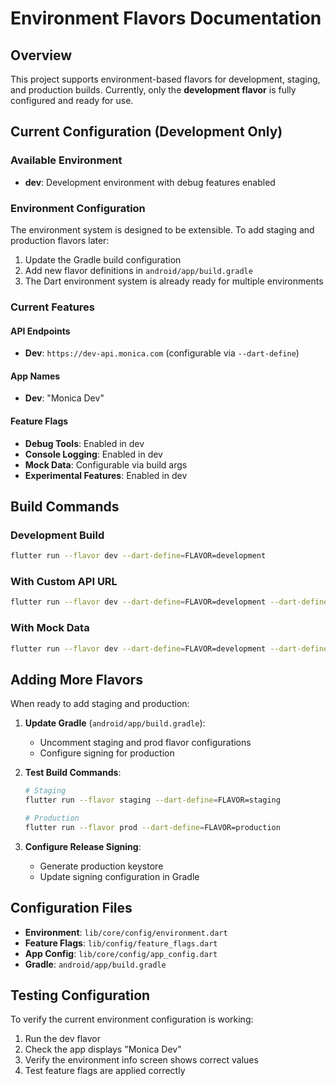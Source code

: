 # Environment Flavors Documentation

## Overview

This project supports environment-based flavors for development, staging, and production builds. Currently, only the **development flavor** is fully configured and ready for use.

## Current Configuration (Development Only)

### Available Environment
- **dev**: Development environment with debug features enabled

### Environment Configuration

The environment system is designed to be extensible. To add staging and production flavors later:

1. Update the Gradle build configuration
2. Add new flavor definitions in `android/app/build.gradle`
3. The Dart environment system is already ready for multiple environments

### Current Features

#### API Endpoints
- **Dev**: `https://dev-api.monica.com` (configurable via `--dart-define`)

#### App Names
- **Dev**: "Monica Dev"

#### Feature Flags
- **Debug Tools**: Enabled in dev
- **Console Logging**: Enabled in dev
- **Mock Data**: Configurable via build args
- **Experimental Features**: Enabled in dev

## Build Commands

### Development Build
```bash
flutter run --flavor dev --dart-define=FLAVOR=development
```

### With Custom API URL
```bash
flutter run --flavor dev --dart-define=FLAVOR=development --dart-define=API_BASE_URL=http://localhost:3000
```

### With Mock Data
```bash
flutter run --flavor dev --dart-define=FLAVOR=development --dart-define=ENABLE_MOCK_DATA=true
```

## Adding More Flavors

When ready to add staging and production:

1. **Update Gradle** (`android/app/build.gradle`):
   - Uncomment staging and prod flavor configurations
   - Configure signing for production

2. **Test Build Commands**:
   ```bash
   # Staging
   flutter run --flavor staging --dart-define=FLAVOR=staging
   
   # Production
   flutter run --flavor prod --dart-define=FLAVOR=production
   ```

3. **Configure Release Signing**:
   - Generate production keystore
   - Update signing configuration in Gradle

## Configuration Files

- **Environment**: `lib/core/config/environment.dart`
- **Feature Flags**: `lib/config/feature_flags.dart`
- **App Config**: `lib/core/config/app_config.dart`
- **Gradle**: `android/app/build.gradle`

## Testing Configuration

To verify the current environment configuration is working:

1. Run the dev flavor
2. Check the app displays "Monica Dev" 
3. Verify the environment info screen shows correct values
4. Test feature flags are applied correctly